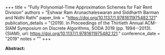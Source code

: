 +++
title = "Fully Polynomial-Time Approximation Schemes for Fair Rent Division"
authors = "Eshwar Ram Arunachaleswaran and Siddharth Barman and Nidhi Rathi"
paper_link = "https://doi.org/10.1137/1.9781611975482.121"
publication_details = "(2019). In Proceedings of the Thirtieth Annual ACM-SIAM Symposium on Discrete Algorithms,  SODA 2019 (pp. 1994--2013). {SIAM}, url: <a href='https://doi.org/10.1137/1.9781611975482.121' target='_blank'>https://doi.org/10.1137/1.9781611975482.121</a>."
conference_date = "2019"
notes = ""
+++

<b>Abstract:</b>
